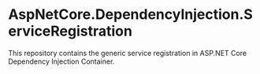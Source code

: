 # AspNetCore.DependencyInjection.ServiceRegistration
This repository contains the generic service registration in ASP.NET Core Dependency Injection Container.
